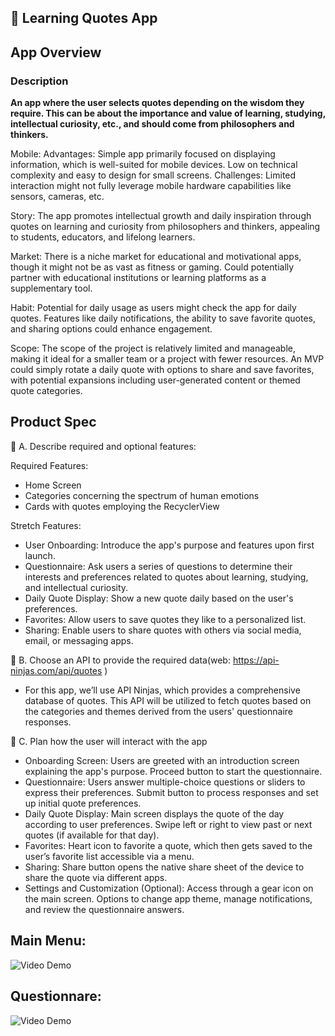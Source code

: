 ## 🧐 Learning Quotes App

## App Overview

### Description 

**An app where the user selects quotes depending on the wisdom they require. This can be about the importance and value of learning, studying, intellectual curiosity, etc., and should come from philosophers and thinkers.**

Mobile:
Advantages: Simple app primarily focused on displaying information, which is well-suited for mobile devices. Low on technical complexity and easy to design for small screens.
Challenges: Limited interaction might not fully leverage mobile hardware capabilities like sensors, cameras, etc.

Story:
The app promotes intellectual growth and daily inspiration through quotes on learning and curiosity from philosophers and thinkers, appealing to students, educators, and lifelong learners.

Market:
There is a niche market for educational and motivational apps, though it might not be as vast as fitness or gaming.
Could potentially partner with educational institutions or learning platforms as a supplementary tool.

Habit:
Potential for daily usage as users might check the app for daily quotes. Features like daily notifications, the ability to save favorite quotes, and sharing options could enhance engagement.

Scope:
The scope of the project is relatively limited and manageable, making it ideal for a smaller team or a project with fewer resources.
An MVP could simply rotate a daily quote with options to share and save favorites, with potential expansions including user-generated content or themed quote categories.

## Product Spec

🎯 A. Describe required and optional features:

Required Features:
- Home Screen
- Categories concerning the spectrum of human emotions
- Cards with quotes employing the RecyclerView

Stretch Features:

- User Onboarding: Introduce the app's purpose and features upon first launch.
- Questionnaire: Ask users a series of questions to determine their interests and preferences related to quotes about learning, studying, and intellectual curiosity.
- Daily Quote Display: Show a new quote daily based on the user's preferences.
- Favorites: Allow users to save quotes they like to a personalized list.
- Sharing: Enable users to share quotes with others via social media, email, or messaging apps.

🎯 B. Choose an API to provide the required data(web: https://api-ninjas.com/api/quotes )
- For this app, we’ll use API Ninjas, which provides a comprehensive database of quotes. This API will be utilized to fetch quotes based on the categories and themes derived from the users' questionnaire responses.

🎯 C. Plan how the user will interact with the app
- Onboarding Screen: Users are greeted with an introduction screen explaining the app's purpose.
Proceed button to start the questionnaire.
- Questionnaire: Users answer multiple-choice questions or sliders to express their preferences.
Submit button to process responses and set up initial quote preferences.
- Daily Quote Display: Main screen displays the quote of the day according to user preferences.
Swipe left or right to view past or next quotes (if available for that day).
- Favorites: Heart icon to favorite a quote, which then gets saved to the user’s favorite list accessible via a menu.
- Sharing: Share button opens the native share sheet of the device to share the quote via different apps.
- Settings and Customization (Optional): Access through a gear icon on the main screen. Options to change app theme, manage notifications, and review the questionnaire answers.


## Main Menu:

<img src='http://i.imgur.com/VU0qKd7.png' title='Video Demo' width='' alt='Video Demo' />


## Questionnare:

<img src='http://i.imgur.com/eToNFC3.png' title='Video Demo' width='' alt='Video Demo' />
